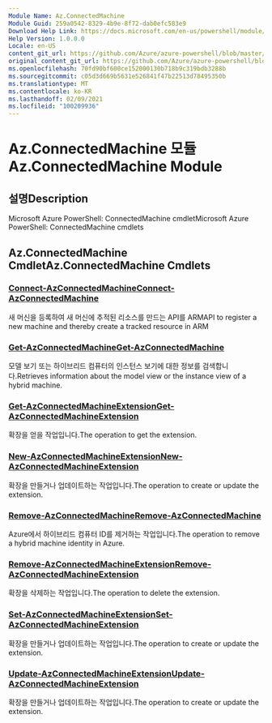 ```yaml
---
Module Name: Az.ConnectedMachine
Module Guid: 259a0542-8329-4b9e-8f72-dab0efc583e9
Download Help Link: https://docs.microsoft.com/en-us/powershell/module/az.connectedmachine
Help Version: 1.0.0.0
Locale: en-US
content_git_url: https://github.com/Azure/azure-powershell/blob/master/src/ConnectedMachine/help/Az.ConnectedMachine.md
original_content_git_url: https://github.com/Azure/azure-powershell/blob/master/src/ConnectedMachine/help/Az.ConnectedMachine.md
ms.openlocfilehash: 70fd90bf600ce152000130b718b9c319bdb3288b
ms.sourcegitcommit: c05d3d669b5631e526841f47b22513d78495350b
ms.translationtype: MT
ms.contentlocale: ko-KR
ms.lasthandoff: 02/09/2021
ms.locfileid: "100209936"
---
```

# <span data-ttu-id="36953-101">Az.ConnectedMachine 모듈</span><span class="sxs-lookup"><span data-stu-id="36953-101">Az.ConnectedMachine Module</span></span>
## <span data-ttu-id="36953-102">설명</span><span class="sxs-lookup"><span data-stu-id="36953-102">Description</span></span>
<span data-ttu-id="36953-103">Microsoft Azure PowerShell: ConnectedMachine cmdlet</span><span class="sxs-lookup"><span data-stu-id="36953-103">Microsoft Azure PowerShell: ConnectedMachine cmdlets</span></span>

## <span data-ttu-id="36953-104">Az.ConnectedMachine Cmdlet</span><span class="sxs-lookup"><span data-stu-id="36953-104">Az.ConnectedMachine Cmdlets</span></span>
### [<span data-ttu-id="36953-105">Connect-AzConnectedMachine</span><span class="sxs-lookup"><span data-stu-id="36953-105">Connect-AzConnectedMachine</span></span>](Connect-AzConnectedMachine.md)
<span data-ttu-id="36953-106">새 머신을 등록하여 새 머신에 추적된 리소스를 만드는 API를 ARM</span><span class="sxs-lookup"><span data-stu-id="36953-106">API to register a new machine and thereby create a tracked resource in ARM</span></span>

### [<span data-ttu-id="36953-107">Get-AzConnectedMachine</span><span class="sxs-lookup"><span data-stu-id="36953-107">Get-AzConnectedMachine</span></span>](Get-AzConnectedMachine.md)
<span data-ttu-id="36953-108">모델 보기 또는 하이브리드 컴퓨터의 인스턴스 보기에 대한 정보를 검색합니다.</span><span class="sxs-lookup"><span data-stu-id="36953-108">Retrieves information about the model view or the instance view of a hybrid machine.</span></span>

### [<span data-ttu-id="36953-109">Get-AzConnectedMachineExtension</span><span class="sxs-lookup"><span data-stu-id="36953-109">Get-AzConnectedMachineExtension</span></span>](Get-AzConnectedMachineExtension.md)
<span data-ttu-id="36953-110">확장을 얻을 작업입니다.</span><span class="sxs-lookup"><span data-stu-id="36953-110">The operation to get the extension.</span></span>

### [<span data-ttu-id="36953-111">New-AzConnectedMachineExtension</span><span class="sxs-lookup"><span data-stu-id="36953-111">New-AzConnectedMachineExtension</span></span>](New-AzConnectedMachineExtension.md)
<span data-ttu-id="36953-112">확장을 만들거나 업데이트하는 작업입니다.</span><span class="sxs-lookup"><span data-stu-id="36953-112">The operation to create or update the extension.</span></span>

### [<span data-ttu-id="36953-113">Remove-AzConnectedMachine</span><span class="sxs-lookup"><span data-stu-id="36953-113">Remove-AzConnectedMachine</span></span>](Remove-AzConnectedMachine.md)
<span data-ttu-id="36953-114">Azure에서 하이브리드 컴퓨터 ID를 제거하는 작업입니다.</span><span class="sxs-lookup"><span data-stu-id="36953-114">The operation to remove a hybrid machine identity in Azure.</span></span>

### [<span data-ttu-id="36953-115">Remove-AzConnectedMachineExtension</span><span class="sxs-lookup"><span data-stu-id="36953-115">Remove-AzConnectedMachineExtension</span></span>](Remove-AzConnectedMachineExtension.md)
<span data-ttu-id="36953-116">확장을 삭제하는 작업입니다.</span><span class="sxs-lookup"><span data-stu-id="36953-116">The operation to delete the extension.</span></span>

### [<span data-ttu-id="36953-117">Set-AzConnectedMachineExtension</span><span class="sxs-lookup"><span data-stu-id="36953-117">Set-AzConnectedMachineExtension</span></span>](Set-AzConnectedMachineExtension.md)
<span data-ttu-id="36953-118">확장을 만들거나 업데이트하는 작업입니다.</span><span class="sxs-lookup"><span data-stu-id="36953-118">The operation to create or update the extension.</span></span>

### [<span data-ttu-id="36953-119">Update-AzConnectedMachineExtension</span><span class="sxs-lookup"><span data-stu-id="36953-119">Update-AzConnectedMachineExtension</span></span>](Update-AzConnectedMachineExtension.md)
<span data-ttu-id="36953-120">확장을 만들거나 업데이트하는 작업입니다.</span><span class="sxs-lookup"><span data-stu-id="36953-120">The operation to create or update the extension.</span></span>

